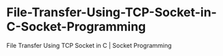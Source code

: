 # File-Transfer-Using-TCP-Socket-in-C-Socket-Programming
File Transfer Using TCP Socket in C | Socket Programming
